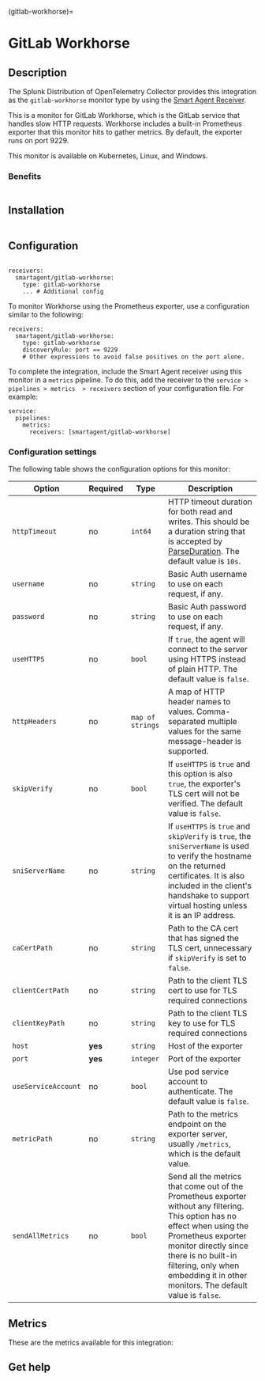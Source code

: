 (gitlab-workhorse)=

# GitLab Workhorse

<meta name="Description" content="Use this Splunk Observability Cloud integration to monitor GitLab Workhorse. See benefits, install, configuration, and metrics">

## Description

The Splunk Distribution of OpenTelemetry Collector provides this integration as the `gitlab-workhorse` monitor type by using the [Smart Agent Receiver](https://github.com/signalfx/splunk-otel-collector/tree/main/internal/receiver/smartagentreceiver).

This is a monitor for GitLab Workhorse, which is the GitLab service that handles slow HTTP requests. Workhorse includes a built-in Prometheus exporter that this monitor hits to gather metrics. By default, the exporter runs on port 9229.

This monitor is available on Kubernetes, Linux, and Windows.

### Benefits

```{include} /_includes/benefits.md
```

## Installation

```{include} /_includes/collector-installation.md
```

## Configuration

```{include} /_includes/configuration.md
```

```
receivers:
  smartagent/gitlab-workhorse: 
    type: gitlab-workhorse
    ... # Additional config
```

To monitor Workhorse using the Prometheus exporter, use a configuration similar to the following:

```
receivers:
  smartagent/gitlab-workhorse: 
    type: gitlab-workhorse
    discoveryRule: port == 9229  
    # Other expressions to avoid false positives on the port alone.
```    
To complete the integration, include the Smart Agent receiver using this monitor in a `metrics` pipeline. To do this, add the receiver to the `service > pipelines > metrics  > receivers` section of your configuration file. For example:

```
service:
  pipelines:
    metrics:
      receivers: [smartagent/gitlab-workhorse]
```
### Configuration settings

The following table shows the configuration options for this monitor:

| Option | Required | Type | Description |
| --- | --- | --- | --- |
| `httpTimeout` | no | `int64` | HTTP timeout duration for both read and writes. This should be a duration string that is accepted by [ParseDuration](https://golang.org/pkg/time/#ParseDuration). The default value is `10s`. |
| `username` | no | `string` | Basic Auth username to use on each request, if any. |
| `password` | no | `string` | Basic Auth password to use on each request, if any. |
| `useHTTPS` | no | `bool` | If `true`, the agent will connect to the server using HTTPS instead of plain HTTP. The default value is `false`. |
| `httpHeaders` | no | `map of strings` | A map of HTTP header names to values. Comma-separated multiple values for the same message-header is supported. |
| `skipVerify` | no | `bool` | If `useHTTPS` is `true` and this option is also `true`, the exporter's TLS cert will not be verified. The default value is `false`.|
| `sniServerName` | no | `string` | If `useHTTPS` is `true` and `skipVerify` is `true`, the `sniServerName` is used to verify the hostname on the returned certificates. It is also included in the client's handshake to support virtual hosting unless it is an IP address. |
| `caCertPath` | no | `string` | Path to the CA cert that has signed the TLS cert, unnecessary if `skipVerify` is set to `false`. |
| `clientCertPath` | no | `string` | Path to the client TLS cert to use for TLS required connections |
| `clientKeyPath` | no | `string` | Path to the client TLS key to use for TLS required connections |
| `host` | **yes** | `string` | Host of the exporter |
| `port` | **yes** | `integer` | Port of the exporter |
| `useServiceAccount` | no | `bool` | Use pod service account to authenticate. The default value is `false`. |
| `metricPath` | no | `string` | Path to the metrics endpoint on the exporter server, usually `/metrics`, which is the default value. |
| `sendAllMetrics` | no | `bool` | Send all the metrics that come out of the Prometheus exporter without any filtering. This option has no effect when using the Prometheus exporter monitor directly since there is no built-in filtering, only when embedding it in other monitors. The default value is `false`. |

## Metrics

These are the metrics available for this integration:

<div class="metrics-table" type="gitlab-workhorse" include="markdown"></div>

## Get help

```{include} /_includes/troubleshooting.md
```
